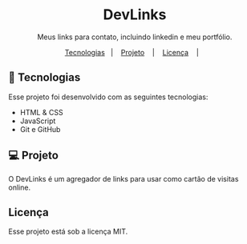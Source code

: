 <h1 align="center"> DevLinks </h1>

<p align="center">
Meus links para contato, incluindo linkedin e meu portfólio.
</p>

<p align="center">
  <a href="#-tecnologias">Tecnologias</a>&nbsp;&nbsp;&nbsp;|&nbsp;&nbsp;&nbsp;
  <a href="#-projeto">Projeto</a>&nbsp;&nbsp;&nbsp; |&nbsp;&nbsp;&nbsp;
  <a href="#-licença">Licença</a>&nbsp;&nbsp;&nbsp; |&nbsp;&nbsp;&nbsp;


  ## 🚀 Tecnologias
  Esse projeto foi desenvolvido com as seguintes tecnologias:

  - HTML & CSS
  - JavaScript
  - Git e GitHub

  ## 💻 Projeto
  O DevLinks é um agregador de links para usar como cartão de visitas online.

  ## Licença

  Esse projeto está sob a licença MIT.

